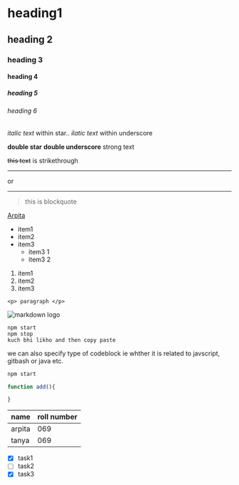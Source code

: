 <!-- headings -->
# heading1
## heading 2
### heading 3
#### heading 4
##### heading 5
###### heading 6

<!-- italics -->
*italic text* within star..
_ilatic text_ within underscore

<!-- strong text -->
**double star** __double underscore__ strong text
<!-- strikethrough -->
~~this text~~ is strikethrough

<!-- horizontal rule -->
<!-- (seperator) -->
--- 
or
___


<!-- blockquote -->
> this is blockquote
<!-- links -->
[Arpita](http://www.google.com)
<!-- unordered list -->
* item1 
* item2
* item3
  * item3 1
  * item3 2
  <!-- ordered list -->
1. item1
1. item2
1. item3

<!-- inline code block -->
`<p> paragraph </p>`
<!-- images -->
![markdown logo](https://markdown-here.com/img/icon256.png)


<!-- github markdown -->
<!-- codeblocks -->
```
npm start
npm stop 
kuch bhi likho and then copy paste
```
we can also specify type of codeblock ie whther it is related to javscript, gitbash or java etc.
```bash
npm start
```
```javascript
function add(){

}
```
<!-- tables -->
| name | roll number |
|----- | ----------- |
| arpita | 069 |
| tanya | 069 |

<!-- task lists -->
* [x] task1
* [ ] task2
* [x] task3 